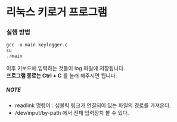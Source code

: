 # 리눅스 키로거 프로그램

### 실행 방법
```swift
gcc -o main keylogger.c
su
./main
```
이후 키보드에 입력하는 것들이 log 파일에 저장됩니다.  
**프로그램 종료는 Ctrl + C** 를 눌러 해주시면 됩니다.

##### NOTE
* readlink 명령어 : 심볼릭 링크가 연결되어 있는 파일의 경로를 가져온다.
* /dev/input/by-path 에서 전체 입력장치 볼 수 있다.
